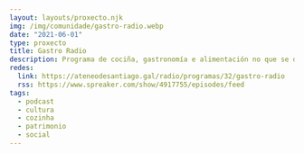 ```yaml
---
layout: layouts/proxecto.njk
img: /img/comunidade/gastro-radio.webp
date: "2021-06-01"
type: proxecto
title: Gastro Radio
description: Programa de cociña, gastronomía e alimentación no que se dará conta de toda a variedade de produtos da nosa terra, con participación de persoeiros relevantes na nosa cultura culinaria, entrevistas e unha pequena receita en cada programa.
redes:
  link: https://ateneodesantiago.gal/radio/programas/32/gastro-radio
  rss: https://www.spreaker.com/show/4917755/episodes/feed
tags:
  - podcast
  - cultura
  - cozinha
  - patrimonio
  - social
---
```

